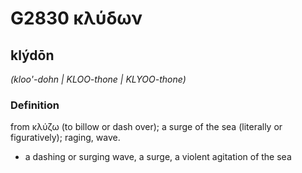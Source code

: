 # G2830 κλύδων

## klýdōn

_(kloo'-dohn | KLOO-thone | KLYOO-thone)_

### Definition

from κλύζω (to billow or dash over); a surge of the sea (literally or figuratively); raging, wave.

- a dashing or surging wave, a surge, a violent agitation of the sea

